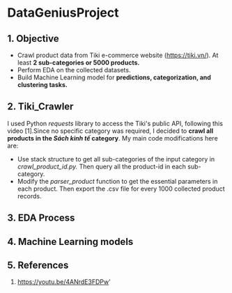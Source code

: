 # DataGeniusProject
## 1. Objective
* Crawl product data from Tiki e-commerce website (https://tiki.vn/). At least **2 sub-categories or 5000 products.**
* Perform EDA on the collected datasets.
* Build Machine Learning model for **predictions, categorization, and clustering tasks.**
## 2. Tiki_Crawler
I used Python *requests* library to access the Tiki's public API, following this video [1].Since no specific category was required, I decided to **crawl all products in the *Sách kinh tế* category**. My main code modifications here are:
* Use stack structure to get all sub-categories of the input category in *crawl_product_id.py.* Then query all the product-id in each sub-category.
* Modify the *parser_product* function to get the essential parameters in each product. Then export the .csv file for every 1000 collected product records.
## 3. EDA Process
## 4. Machine Learning models
## 5. References
1. https://youtu.be/4ANrdE3FDPw'
